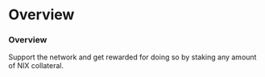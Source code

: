 # Overview

### Overview

Support the network and get rewarded for doing so by staking any amount of NIX collateral. 



### 

